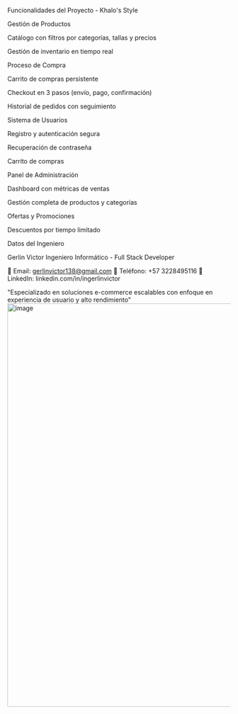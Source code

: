 Funcionalidades del Proyecto - Khalo's Style

Gestión de Productos

Catálogo con filtros por categorías, tallas y precios

Gestión de inventario en tiempo real

Proceso de Compra

Carrito de compras persistente

Checkout en 3 pasos (envío, pago, confirmación)

Historial de pedidos con seguimiento

Sistema de Usuarios

Registro y autenticación segura

Recuperación de contraseña

Carrito de compras

Panel de Administración

Dashboard con métricas de ventas

Gestión completa de productos y categorías

Ofertas y Promociones

Descuentos por tiempo limitado


Datos del Ingeniero

Gerlin Victor
Ingeniero Informático - Full Stack Developer

📧 Email: gerlinvictor138@gmail.com
📱 Teléfono: +57 3228495116
💼 LinkedIn: linkedin.com/in/ingerlinvictor

"Especializado en soluciones e-commerce escalables con enfoque en experiencia de usuario y alto rendimiento"
<img width="1885" height="911" alt="image" src="https://github.com/user-attachments/assets/82dbac07-37c5-4c28-8544-2a7ec2f1052f" />
